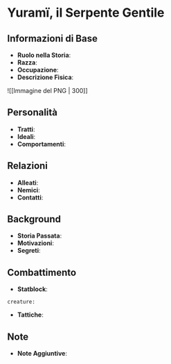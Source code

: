 # Yuramï, il Serpente Gentile

## Informazioni di Base
- **Ruolo nella Storia**: 
- **Razza**: 
- **Occupazione**: 
- **Descrizione Fisica**:

![[Immagine del PNG | 300]]

## Personalità
- **Tratti**: 
- **Ideali**: 
- **Comportamenti**: 

## Relazioni
- **Alleati**: 
- **Nemici**: 
- **Contatti**: 

## Background
- **Storia Passata**: 
- **Motivazioni**: 
- **Segreti**: 

## Combattimento
- **Statblock**: 
```statblock
creature:
```

- **Tattiche**: 

## Note
- **Note Aggiuntive**: 

